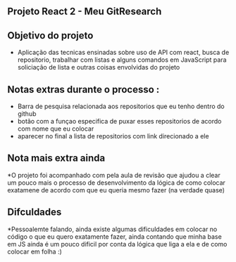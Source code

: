 ## Projeto React 2 - Meu GitResearch 

## Objetivo do projeto 
* Aplicação das tecnicas ensinadas sobre uso de API com react, busca de repositorio, trabalhar com listas e alguns comandos em JavaScript para soliciação de lista e outras coisas envolvidas do projeto 

## Notas extras durante o processo : 

* Barra de pesquisa relacionada aos repositorios que eu tenho dentro do github 
* botão com a funçao especifica de puxar esses repositorios de acordo com nome que eu colocar 
* aparecer no final a lista de repositorios com link direcionado a ele 

## Nota mais extra ainda 
*O projeto foi acompanhado com pela aula de revisão que ajudou a clear um pouco mais o processo de desenvolvimento da lógica de como colocar exatamene de acordo com que eu queria mesmo fazer (na verdade quase)

## Difculdades 
*Pessoalemte falando, ainda existe algumas dificuldades em colocar no código o que eu quero exatamente fazer, ainda contando que minha base em JS ainda é um pouco dificil por conta da lógica que liga a ela e de como colocar em folha :) 